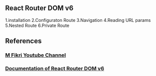 ## React Router DOM v6

1.installation
2.Configuraton Route
3.Navigation
4.Reading URL params
5.Nested Route
6.Private Route

## References
### [M Fikri Youtube Channel](https://www.youtube.com/watch?v=mNqZGTD-8os)
### [Documentation of React Router DOM v6](https://reactrouter.com/en/main)

